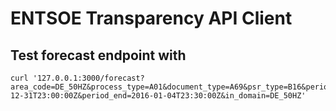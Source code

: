 
# ENTSOE Transparency API Client

## Test forecast endpoint with

```shell
curl '127.0.0.1:3000/forecast?area_code=DE_50HZ&process_type=A01&document_type=A69&psr_type=B16&period_start=2015-12-31T23:00:00Z&period_end=2016-01-04T23:30:00Z&in_domain=DE_50HZ'
```
